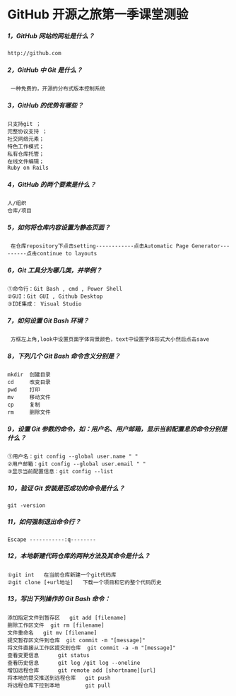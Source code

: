 # GitHub 开源之旅第一季课堂测验

##### 1，GitHub 网站的网址是什么？  
    http://github.com  
##### 2，GitHub 中 Git 是什么？  
     一种免费的，开源的分布式版本控制系统  
##### 3，GitHub 的优势有哪些？  
    只支持git ；  
    完整协议支持 ；  
    社交网络元素；  
    特色工作模式；
    私有仓库托管；  
    在线文件编辑；  
    Ruby on Rails  
##### 4，GitHub 的两个要素是什么？  
    人/组织  
    仓库/项目
##### 5，如何将仓库内容设置为静态页面？
     在仓库repository下点击setting------------点击Automatic Page Generator---------点击continue to layouts
##### 6，Git 工具分为哪几类，并举例？
    ①命令行：Git Bash , cmd , Power Shell  
    ②GUI：Git GUI , Github Desktop  
    ③IDE集成： Visual Studio  
##### 7，如何设置 Git Bash 环境？
     方框左上角,look中设置页面字体背景颜色，text中设置字体形式大小然后点击save  
##### 8，下列几个 Git Bash 命令含义分别是？
    mkdir  创建目录  
    cd     改变目录  
    pwd    打印  
    mv     移动文件  
    cp     复制  
    rm     删除文件  
##### 9，设置 Git 参数的命令，如：用户名、用户邮箱，显示当前配置息的命令分别是什么？
    ①用户名：git config --global user.name " "  
    ②用户邮箱：git config --global user.email " "  
    ③显示当前配置信息：git config --list  
##### 10，验证 Git 安装是否成功的命令是什么？  
    git -version  
##### 11，如何强制退出命令行？  
    Escape -----------:q--------  
##### 12，本地新建代码仓库的两种方法及其命令是什么？
    ①git int   在当前仓库新建一个git代码库  
    ②git clone [+url地址]   下载一个项目和它的整个代码历史  
##### 13，写出下列操作的 Git Bash 命令：
    添加指定文件到暂存区   git add [filename]  
    删除工作区文件  git rm [filename]  
    文件重命名   git mv [filename]  
    提交暂存区文件到仓库  git commit -m "[message]"  
    将文件直接从工作区提交到仓库  git commit -a -m "[message]"  
    查看变更信息      git status   
    查看历史信息      git log /git log --oneline  
    增加远程仓库      git remote add [shortname][url]  
    将本地的提交推送到远程仓库   git push  
    将远程仓库下拉到本地        git pull  